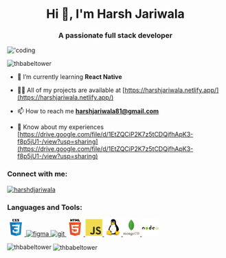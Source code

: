 <h1 align="center">Hi 👋, I'm Harsh Jariwala</h1>
<h3 align="center">A passionate full stack developer</h3>
<img align="'right" alt="'coding" width="400" src = 'https://cdn.dribbble.com/users/1059583/screenshots/4171367/coding-freak.gif'>
<p align="left"> <img src="https://komarev.com/ghpvc/?username=thbabeltower&label=Profile%20views&color=0e75b6&style=flat" alt="thbabeltower" /> </p>

- 🌱 I’m currently learning **React Native**

- 👨‍💻 All of my projects are available at [https://harshjariwala.netlify.app/](https://harshjariwala.netlify.app/)

- 📫 How to reach me **harshjariwala81@gmail.com**

- 📄 Know about my experiences [https://drive.google.com/file/d/1EtZQCiP2K7z5tCDQjfhApK3-f8p5jU1-/view?usp=sharing](https://drive.google.com/file/d/1EtZQCiP2K7z5tCDQjfhApK3-f8p5jU1-/view?usp=sharing)

<h3 align="left">Connect with me:</h3>
<p align="left">
<a href="https://linkedin.com/in/harshdjariwala" target="blank"><img align="center" src="https://raw.githubusercontent.com/rahuldkjain/github-profile-readme-generator/master/src/images/icons/Social/linked-in-alt.svg" alt="harshdjariwala" height="30" width="40" /></a>
</p>

<h3 align="left">Languages and Tools:</h3>
<p align="left"> <a href="https://www.w3schools.com/css/" target="_blank" rel="noreferrer"> <img src="https://raw.githubusercontent.com/devicons/devicon/master/icons/css3/css3-original-wordmark.svg" alt="css3" width="40" height="40"/> </a> <a href="https://www.figma.com/" target="_blank" rel="noreferrer"> <img src="https://www.vectorlogo.zone/logos/figma/figma-icon.svg" alt="figma" width="40" height="40"/> </a> <a href="https://git-scm.com/" target="_blank" rel="noreferrer"> <img src="https://www.vectorlogo.zone/logos/git-scm/git-scm-icon.svg" alt="git" width="40" height="40"/> </a> <a href="https://www.w3.org/html/" target="_blank" rel="noreferrer"> <img src="https://raw.githubusercontent.com/devicons/devicon/master/icons/html5/html5-original-wordmark.svg" alt="html5" width="40" height="40"/> </a> <a href="https://developer.mozilla.org/en-US/docs/Web/JavaScript" target="_blank" rel="noreferrer"> <img src="https://raw.githubusercontent.com/devicons/devicon/master/icons/javascript/javascript-original.svg" alt="javascript" width="40" height="40"/> </a> <a href="https://www.linux.org/" target="_blank" rel="noreferrer"> <img src="https://raw.githubusercontent.com/devicons/devicon/master/icons/linux/linux-original.svg" alt="linux" width="40" height="40"/> </a> <a href="https://www.mongodb.com/" target="_blank" rel="noreferrer"> <img src="https://raw.githubusercontent.com/devicons/devicon/master/icons/mongodb/mongodb-original-wordmark.svg" alt="mongodb" width="40" height="40"/> </a> <a href="https://nodejs.org" target="_blank" rel="noreferrer"> <img src="https://raw.githubusercontent.com/devicons/devicon/master/icons/nodejs/nodejs-original-wordmark.svg" alt="nodejs" width="40" height="40"/> </a> </p>

<p><img align="left" src="https://github-readme-stats.vercel.app/api/top-langs?username=thbabeltower&show_icons=true&locale=en&layout=compact" alt="thbabeltower" /></p>

<p>&nbsp;<img align="center" src="https://github-readme-stats.vercel.app/api?username=thbabeltower&show_icons=true&locale=en" alt="thbabeltower" /></p>
